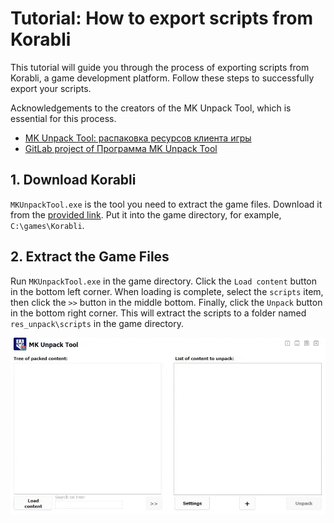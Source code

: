 # Tutorial: How to export scripts from Korabli

This tutorial will guide you through the process of exporting scripts from Korabli, a game development platform. Follow these steps to successfully export your scripts.

Acknowledgements to the creators of the MK Unpack Tool, which is essential for this process.

- [MK Unpack Tool: распаковка ресурсов клиента игры](https://forum.korabli.su/topic/123043-софт-mk-unpack-tool-распаковка-ресурсов-клиента-игры)
- [GitLab project of Программа MK Unpack Tool](https://gitlab.com/AutoSpy/mkut)


## 1. Download Korabli

`MKUnpackTool.exe` is the tool you need to extract the game files. Download it from the [provided link](https://gitlab.com/AutoSpy/mkut/-/blob/main/MKUnpackTool.exe). Put it into the game directory, for example, `C:\games\Korabli`.

## 2. Extract the Game Files

Run `MKUnpackTool.exe` in the game directory. Click the `Load content` button in the bottom left corner. When loading is complete, select the `scripts` item, then click the `>>` button in the middle bottom. Finally, click the `Unpack` button in the bottom right corner. This will extract the scripts to a folder named `res_unpack\scripts` in the game directory.

![mkunpack](docs/assets/mkunpack.gif)